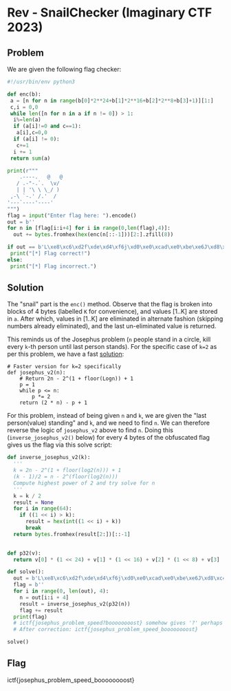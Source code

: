 # Rev - SnailChecker (Imaginary CTF 2023)

## Problem

We are given the following flag checker:

```python
#!/usr/bin/env python3

def enc(b):
 a = [n for n in range(b[0]*2**24+b[1]*2**16+b[2]*2**8+b[3]+1)][1:]
 c,i = 0,0
 while len([n for n in a if n != 0]) > 1:
  i%=len(a)
  if (a[i]!=0 and c==1):
   a[i],c=0,0
  if (a[i] != 0):
   c+=1
  i += 1
 return sum(a)

print(r"""
    .----.   @   @
   / .-"-.`.  \v/
   | | '\ \ \_/ )
 ,-\ `-.' /.'  /
'---`----'----'
""")
flag = input("Enter flag here: ").encode()
out = b''
for n in [flag[i:i+4] for i in range(0,len(flag),4)]:
  out += bytes.fromhex(hex(enc(n[::-1]))[2:].zfill(8))

if out == b'L\xe8\xc6\xd2f\xde\xd4\xf6j\xd0\xe0\xcad\xe0\xbe\xe6J\xd8\xc4\xde`\xe6\xbe\xda>\xc8\xca\xca^\xde\xde\xc4^\xde\xde\xdez\xe8\xe6\xde':
 print("[*] Flag correct!")
else:
 print("[*] Flag incorrect.")
```

## Solution

The "snail" part is the `enc()` method. Observe that the flag is broken into blocks of 4 bytes (labelled `K` for convenience), and values [1..K] are stored in `a`. After which, values in [1..K] are eliminated in alternate fashion (skipping numbers already eliminated), and the last un-eliminated value is returned.

This reminds us of the Josephus problem (`n` people stand in a circle, kill every `k`-th person until last person stands). For the specific case of `k=2` as per this problem, we have a fast [solution](https://www.geeksforgeeks.org/josephus-problem-when-k-is-2/):

```
# Faster version for k=2 specifically
def josephus_v2(n):
    # Return 2n - 2^(1 + floor(Logn)) + 1
    p = 1
    while p <= n:
        p *= 2
    return (2 * n) - p + 1
```

For this problem, instead of being given `n` and `k`, we are given the "last person(value) standing" and `k`, and we need to find `n`. We can therefore reverse the logic of `josephus_v2` above to find `n`. Doing this (`inverse_josephus_v2()` below) for every 4 bytes of the obfuscated flag gives us the flag via this solve script:

```python
def inverse_josephus_v2(k):
  '''
  k = 2n - 2^(1 + floor(log2(n))) + 1
  (k - 1)/2 = n - 2^(floor(log2(n)))
  Compute highest power of 2 and try solve for n
  '''
  k = k / 2
  result = None
  for i in range(64):
    if ((1 << i) > k):
      result = hex(int((1 << i) + k))
      break
  return bytes.fromhex(result[2:])[::-1]
    

def p32(v):
  return v[0] * (1 << 24) + v[1] * (1 << 16) + v[2] * (1 << 8) + v[3]

def solve():
  out = b'L\xe8\xc6\xd2f\xde\xd4\xf6j\xd0\xe0\xcad\xe0\xbe\xe6J\xd8\xc4\xde`\xe6\xbe\xda>\xc8\xca\xca^\xde\xde\xc4^\xde\xde\xdez\xe8\xe6\xde'
  flag = b''
  for i in range(0, len(out), 4):
    n = out[i:i + 4]
    result = inverse_josephus_v2(p32(n))
    flag += result
  print(flag)
  # ictf{josephus_problem_speed?boooooooost} somehow gives '?' perhaps due to some rounding error?
  # After correction: ictf{josephus_problem_speed_boooooooost}

solve()
```

## Flag

ictf{josephus_problem_speed_boooooooost}
